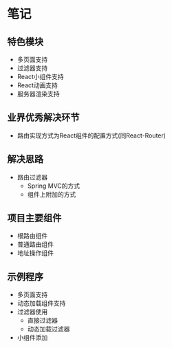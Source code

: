 # 笔记
## 特色模块
  * 多页面支持
  * 过滤器支持
  * React小组件支持
  * React动画支持
  * 服务器渲染支持

## 业界优秀解决环节
  * 路由实现方式为React组件的配置方式(同React-Router)

## 解决思路
  * 路由过滤器
    * Spring MVC的方式
    * 组件上附加的方式

## 项目主要组件
  * 根路由组件
  * 普通路由组件
  * 地址操作组件

## 示例程序
  * 多页面支持
  * 动态加载组件支持
  * 过滤器使用
    * 直接过滤器
    * 动态加载过滤器
  * 小组件添加
